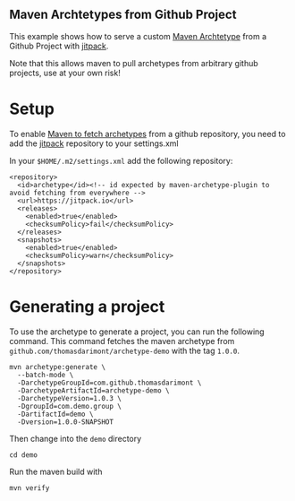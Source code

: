 Maven Archtetypes from Github Project
---

This example shows how to serve a custom [Maven Archtetype](https://maven.apache.org/archetype/maven-archetype-plugin/index.html) from a Github Project with [jitpack](https://jitpack.io/).

Note that this allows maven to pull archetypes from arbitrary github projects, use at your own risk!

# Setup

To enable [Maven to fetch archetypes](https://maven.apache.org/archetype/maven-archetype-plugin/archetype-repository.html) from a github repository, you need to add the [jitpack](https://jitpack.io/) repository to your settings.xml

In your `$HOME/.m2/settings.xml` add the following repository:
```
<repository>
  <id>archetype</id><!-- id expected by maven-archetype-plugin to avoid fetching from everywhere -->
  <url>https://jitpack.io</url>
  <releases>
    <enabled>true</enabled>
    <checksumPolicy>fail</checksumPolicy>
  </releases>
  <snapshots>
    <enabled>true</enabled>
    <checksumPolicy>warn</checksumPolicy>
  </snapshots>
</repository>
```

# Generating a project

To use the archetype to generate a project, you can run the following command.
This command fetches the maven archetype from `github.com/thomasdarimont/archetype-demo` with the tag `1.0.0`.

```
mvn archetype:generate \
  --batch-mode \
  -DarchetypeGroupId=com.github.thomasdarimont \
  -DarchetypeArtifactId=archetype-demo \
  -DarchetypeVersion=1.0.3 \
  -DgroupId=com.demo.group \
  -DartifactId=demo \
  -Dversion=1.0.0-SNAPSHOT
```

Then change into the `demo` directory
```
cd demo
```

Run the maven build with
```
mvn verify
```
